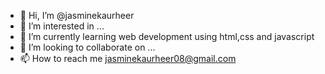 - 👋 Hi, I’m @jasminekaurheer
- 👀 I’m interested in ...
- 🌱 I’m currently learning web development using html,css and javascript
- 💞️ I’m looking to collaborate on ...
- 📫 How to reach me jasminekaurheer08@gmail.com

<!---
jasminekaurheer/jasminekaurheer is a ✨ special ✨ repository because its `README.md` (this file) appears on your GitHub profile.
You can click the Preview link to take a look at your changes.
--->
